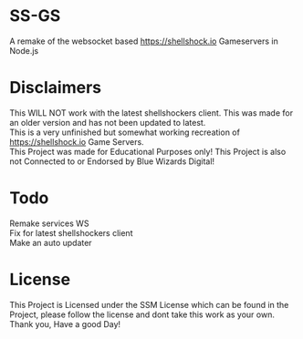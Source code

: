 # SS-GS
A remake of the websocket based https://shellshock.io Gameservers in Node.js

# Disclaimers
This WILL NOT work with the latest shellshockers client. This was made for an older version and has not been updated to latest.
<br>
This is a very unfinished but somewhat working recreation of https://shellshock.io Game Servers.
<br>
This Project was made for Educational Purposes only! This Project is also not Connected to or Endorsed by Blue Wizards Digital!

# Todo
Remake services WS
<br>
Fix for latest shellshockers client
<br>
Make an auto updater

# License
This Project is Licensed under the SSM License which can be found in the Project, please follow the license and dont take this work as your own.
<br>
Thank you, Have a good Day!

